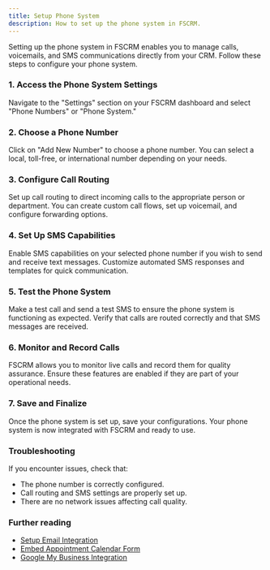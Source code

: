 ```yaml
---
title: Setup Phone System
description: How to set up the phone system in FSCRM.
---
```


Setting up the phone system in FSCRM enables you to manage calls, voicemails, and SMS communications directly from your CRM. Follow these steps to configure your phone system.

### 1. Access the Phone System Settings

Navigate to the "Settings" section on your FSCRM dashboard and select "Phone Numbers" or "Phone System."

### 2. Choose a Phone Number

Click on "Add New Number" to choose a phone number. You can select a local, toll-free, or international number depending on your needs.

### 3. Configure Call Routing

Set up call routing to direct incoming calls to the appropriate person or department. You can create custom call flows, set up voicemail, and configure forwarding options.

### 4. Set Up SMS Capabilities

Enable SMS capabilities on your selected phone number if you wish to send and receive text messages. Customize automated SMS responses and templates for quick communication.

### 5. Test the Phone System

Make a test call and send a test SMS to ensure the phone system is functioning as expected. Verify that calls are routed correctly and that SMS messages are received.

### 6. Monitor and Record Calls

FSCRM allows you to monitor live calls and record them for quality assurance. Ensure these features are enabled if they are part of your operational needs.

### 7. Save and Finalize

Once the phone system is set up, save your configurations. Your phone system is now integrated with FSCRM and ready to use.

### Troubleshooting

If you encounter issues, check that:
- The phone number is correctly configured.
- Call routing and SMS settings are properly set up.
- There are no network issues affecting call quality.

### Further reading

- [Setup Email Integration](/guides/setup-email)
- [Embed Appointment Calendar Form](/guides/embed-appointment-calendar)
- [Google My Business Integration](/guides/google-my-business)
